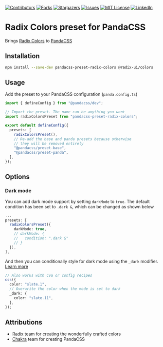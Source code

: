 [![Contributors][contributors-shield]][contributors-url]
[![Forks][forks-shield]][forks-url]
[![Stargazers][stars-shield]][stars-url]
[![Issues][issues-shield]][issues-url]
[![MIT License][license-shield]][license-url]
[![LinkedIn][linkedin-shield]][linkedin-url]

# Radix Colors preset for PandaCSS

Brings [Radix Colors](https://www.radix-ui.com/colors) to [PandaCSS](https://panda-css.com/)

## Installation

```bash
npm install --save-dev pandacss-preset-radix-colors @radix-ui/colors
```

## Usage

Add the preset to your PandaCSS configuration (`panda.config.ts`)

```ts
import { defineConfig } from "@pandacss/dev";

// Import the preset. The name can be anything you want
import radixColorsPreset from "pandacss-preset-radix-colors";

export default defineConfig({
  presets: [
    radixColorsPreset(),
    // Re-add the base and panda presets because otherwise
    // they will be removed entirely
    "@pandacss/preset-base",
    "@pandacss/preset-panda",
  ],
});
```

## Options

### Dark mode

You can add dark mode support by setting `darkMode` to `true`. The default condition has been set to `.dark &`, which can be changed as shown below

```ts
...
presets: [
  radixColorsPreset({
    darkMode: true,
    // darkMode: {
    //   condition: ".dark &"
    // }
  }),
],
```

And then you can conditionally style for dark mode using the `_dark` modifier. [Learn more](https://panda-css.com/docs/concepts/conditional-styles)

```ts
// Also works with cva or config recipes
css({
  color: "slate.1",
  // Overwrite the color when the mode is set to dark
  _dark: {
    color: "slate.11",
  },
});
```

## Attributions

- [Radix](https://github.com/radix-ui) team for creating the wonderfully crafted colors
- [Chakra](https://github.com/chakra-ui) team for creating PandaCSS

[contributors-shield]: https://img.shields.io/github/contributors/milandekruijf/pandacss-preset-radix-colors.svg?style=for-the-badge
[contributors-url]: https://github.com/milandekruijf/pandacss-preset-radix-colors/graphs/contributors
[forks-shield]: https://img.shields.io/github/forks/milandekruijf/pandacss-preset-radix-colors.svg?style=for-the-badge
[forks-url]: https://github.com/milandekruijf/pandacss-preset-radix-colors/network/members
[stars-shield]: https://img.shields.io/github/starsmilandekruijf/pandacss-preset-radix-colors.svg?style=for-the-badge
[stars-url]: https://github.com/milandekruijf/pandacss-preset-radix-colors/stargazers
[issues-shield]: https://img.shields.io/github/issues/milandekruijf/pandacss-preset-radix-colors.svg?style=for-the-badge
[issues-url]: https://github.com/milandekruijf/pandacss-preset-radix-colors/issues
[license-shield]: https://img.shields.io/github/license/milandekruijf/pandacss-preset-radix-colors.svg?style=for-the-badge
[license-url]: https://github.com/milandekruijf/pandacss-preset-radix-colors/blob/main/LICENSE
[linkedin-shield]: https://img.shields.io/badge/-LinkedIn-black.svg?style=for-the-badge&logo=linkedin&colorB=555
[linkedin-url]: https://linkedin.com/in/milandekruijf
